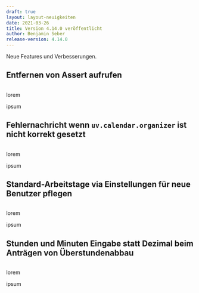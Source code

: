 ```yaml
---
draft: true
layout: layout-neuigkeiten
date: 2021-03-26
title: Version 4.14.0 veröffentlicht
author: Benjamin Seber
release-version: 4.14.0
---
```


Neue Features und Verbesserungen.

<!-- more -->

## Entfernen von Assert aufrufen

<div class="flex space-x-8">
  <div>
    <img src="xxx.png" alt="">
  </div>
  <div class="max-w-lg">
    <p class="mb-4">
      lorem
    </p>
    <p>
      ipsum
    </p>
  </div>
</div>

## Fehlernachricht wenn `uv.calendar.organizer` ist nicht korrekt gesetzt

<div class="flex space-x-8">
  <div>
    <img src="xxx.png" alt="">
  </div>
  <div class="max-w-lg">
    <p class="mb-4">
      lorem
    </p>
    <p>
      ipsum
    </p>
  </div>
</div>

## Standard-Arbeitstage via Einstellungen für neue Benutzer pflegen

<div class="flex space-x-8">
  <div>
    <img src="xxx.png" alt="">
  </div>
  <div class="max-w-lg">
    <p class="mb-4">
      lorem
    </p>
    <p>
      ipsum
    </p>
  </div>
</div>

## Stunden und Minuten Eingabe statt Dezimal beim Anträgen von Überstundenabbau

<div class="flex space-x-8">
  <div>
    <img src="xxx.png" alt="">
  </div>
  <div class="max-w-lg">
    <p class="mb-4">
      lorem
    </p>
    <p>
      ipsum
    </p>
  </div>
</div>

